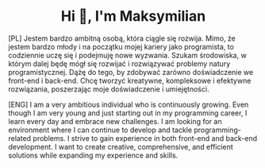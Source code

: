 
<h1 align="center">Hi 👋, I'm Maksymilian</h1>

[PL]
Jestem bardzo ambitną osobą, która ciągle się rozwija. Mimo, że jestem bardzo młody i na początku mojej kariery jako programista, to codziennie uczę się i podejmuję nowe wyzwania. Szukam środowiska, w którym dalej będę mógł się rozwijać i rozwiązywać problemy natury programistycznej. Dążę do tego,  by zdobywać zarówno doświadczenie we front-end i back-end. Chcę tworzyć kreatywne, kompleksowe i efektywne rozwiązania, poszerzając moje doświadczenie i umiejętności.

[ENG]
I am a very ambitious individual who is continuously growing. Even though I am very young and just starting out in my programming career, I learn every day and embrace new challenges. I am looking for an environment where I can continue to develop and tackle programming-related problems. I strive to gain experience in both front-end and back-end development. I want to create creative, comprehensive, and efficient solutions while expanding my experience and skills.














                    



